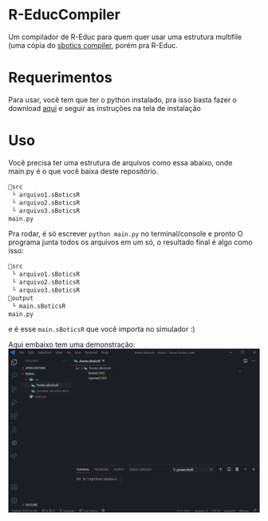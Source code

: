 # R-EducCompiler
Um compilador de R-Educ para quem quer usar uma estrutura multifile (uma cópia do [sbotics compiler](https://github.com/GRFreire/sboticscompiler), porém pra R-Educ.
# Requerimentos
Para usar, você tem que ter o python instalado, pra isso basta fazer o download [aqui](python.org/download) e seguir as instruções na tela de instalação
# Uso
Você precisa ter uma estrutura de arquivos como essa abaixo, onde main.py é o que você baixa deste repositório.
```
📂src
 └ arquivo1.sBoticsR
 └ arquivo2.sBoticsR
 └ arquivo3.sBoticsR
main.py
```
Pra rodar, é só escrever `python main.py` no terminal/console e pronto
O programa junta todos os arquivos em um só, o resultado final é algo como isso:
```
📂src
 └ arquivo1.sBoticsR
 └ arquivo2.sBoticsR
 └ arquivo3.sBoticsR
📂output
 └ main.sBoticsR
main.py
```
e é esse `main.sBoticsR` que você importa no simulador :)

Aqui embaixo tem uma demonstração:
![Como usar](./ComoUsar.gif)